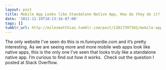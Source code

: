 ```yaml
---
layout: post
title: Mobile App Looks like Standalone Native App, How do they do it?
date: '2011-11-19T10:13:16-07:00'
tags: []
tumblr_url: http://milesmatthias.tumblr.com/post/13017397101/mobile-app-looks-like-standalone-native-app-how-do
---
```

The only website I’ve seen do this is m.funnyordie.com and it’s pretty interesting. As we are seeing more and more mobile web apps look like native apps, this is the only one I’ve seen that looks truly like a standalone native app. I’m curious to find out how it works. 
Check out the question I posted at Stack Overflow.
